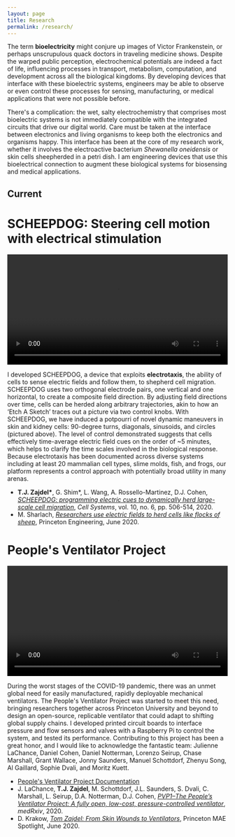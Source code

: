 ```yaml
---
layout: page
title: Research
permalink: /research/
---
```


The term **bioelectricity** might conjure up images of Victor Frankenstein, 
or perhaps unscrupulous quack doctors in traveling medicine shows. 
Despite the warped public perception, electrochemical potentials are indeed a fact of life, 
influencing processes in transport, metabolism, computation, and development across all the biological kingdoms.
By developing devices that interface with these bioelectric systems, engineers may be able to observe
or even control these processes for sensing, manufacturing, or medical applications that were not possible before.

There's a complication: the wet, salty electrochemistry that comprises most bioelectric systems is not immediately
compatible with the integrated circuits that drive our digital world.
Care must be taken at the interface between electronics and living organisms to keep both the electronics and organisms happy.
This interface has been at the core of my research work, whether it involves the electroactive bacterium *Shewanella oneidensis* 
or skin cells sheepherded in a petri dish.
I am engineering devices that use this bioelectrical connection to augment these biological systems for biosensing and medical applications.

## Current
# SCHEEPDOG: Steering cell motion with electrical stimulation
<video autoplay loop width="100%" title="Steering mouse keratinocytes (skin cells) through a circular trajectory using a rotating electric field." src="/img/scheepdog.mp4"></video>

I developed SCHEEPDOG, a device that exploits **electrotaxis**, the ability of 
cells to sense electric fields and follow them, to shepherd cell migration. SCHEEPDOG uses two 
orthogonal electrode pairs, one vertical and one horizontal, to create a composite field direction. 
By adjusting field directions over time, cells can be herded along arbitrary trajectories, akin to 
how an ‘Etch A Sketch’ traces out a picture via two control knobs. With SCHEEPDOG,
we have induced a potpourri of novel dynamic maneuvers in skin and kidney cells: 90-degree 
turns, diagonals, sinusoids, and circles (pictured above). The level of control demonstrated suggests that cells 
effectively time-average electric field cues on the order of \~5 minutes, which helps to clarify the time scales involved in the 
biological response. Because electrotaxis has been documented across diverse systems including 
at least 20 mammalian cell types, slime molds, fish, and frogs, our platform represents a control 
approach with potentially broad utility in many arenas.
- **T.J. Zajdel\***, G. Shim\*, L. Wang, A. Rossello-Martinez, D.J. Cohen, [_SCHEEPDOG: programming electric cues to dynamically herd large-scale cell migration_](https://www.cell.com/cell-systems/fulltext/S2405-4712(20)30194-0), *Cell Systems*, vol. 10, no. 6, pp. 506-514, 2020.
- M. Sharlach, [_Researchers use electric fields to herd cells like flocks of sheep_](https://engineering.princeton.edu/news/2020/06/24/researchers-use-electric-fields-herd-cells-flocks-sheep-0), Princeton Engineering, June 2020.

# People's Ventilator Project

<video width="100%" autoplay loop>
  <source src="/img/ventilator.mp4" type="video/mp4">
Video of a rotating ventilator
</video>

During the worst stages of the COVID-19 pandemic, there was an unmet 
global need for easily manufactured, rapidly deployable mechanical 
ventilators. The People's Ventilator Project was started to meet this need, bringing 
researchers together across Princeton University and 
beyond to design an open-source, replicable ventilator that could adapt 
to shifting global supply chains. I developed printed circuit boards to 
interface pressure and flow sensors and valves with a 
Raspberry Pi to control the system, and tested its performance.
Contributing to this project has been a 
great honor, and I would like to acknowledge the fantastic team: 
Julienne 
LaChance, Daniel Cohen, Daniel Notterman, Lorenzo Seirup, Chase 
Marshall, Grant Wallace, Jonny Saunders, 
Manuel Schottdorf, Zhenyu Song, Al Gaillard, Sophie Dvali, and Moritz 
Kuett.
- [People's Ventilator Project Documentation](https://www.peoplesvent.org/en/latest/)
- J. LaChance, **T.J. Zajdel**, M. Schottdorf, J.L. Saunders, S. Dvali, C. Marshall, L. Seirup, D.A. Notterman, D.J. Cohen, [*PVP1–The People’s Ventilator Project: A fully open, low-cost, pressure-controlled ventilator*](https://www.medrxiv.org/content/10.1101/2020.10.02.20206037v1), *medRxiv*, 2020.
- D. Krakow, [_Tom 
Zajdel: From Skin 
Wounds to Ventilators_](https://mae.princeton.edu/about-mae/spotlight/tom-zajdel-skin-wounds-ventilators), 
Princeton MAE Spotlight, June 2020.

<!--## Past
# Flagellar motor observation for electronic biosensing
During bacterial chemotaxis, *Escherichia coli* monitors chemical changes in its environment and modulates the rotation of the **bacterial flagellar motor** (BFM) to bias its motility towards nutrients in its environment.
Bacterial chemotaxis is fast, with a response time on the order of seconds, and its performance known to approach fundamental physical limits on biochemical sensors.
Despite this natural capability, no engineered biosensor approaches the performance of the natural chemotaxis system within the same small volume of a single bacterium.

My work at Berkeley focused on co-opting this outstanding capacity in an engineered biosensing system.
I developed a method for drawing inferences of the chemical environment from observed BFM behavior, applying machine learning to bacterial chemotaxis to do so.
I also fabricated a platform towards enabling completely electronic observation of the BFM, without the need for a microscope.
This system involved labeling bacterial flagella with dielectric beads, then using microfabricated electrode arrays to monitor impedance changes within a region small enough to detect the movement of these beads.
This effort to use real-time impedance measurements to observe BFM behavior was the first of its kind that could someday enable large-scale integrated measurements of thousands of BFMs simultaneously.
Taken together, this is a new way to engineer biosensors: devise an observation scheme to interpret the responses of natural microorganismal sensing systems.

# Microbial electronics miniaturization
In graduate school, I contributed to several efforts to develop microbial bioelectronic devices towards eventual environmental deployment.
All these projects used an electroactive bacterial strain expressing the Mtr extracellular electron transport conduit.
Another project developed a miniaturized potentiostat enabling environmental deployment of electroactive biosensing strains.
The final project demonstrated a method to encapsulate living Shewanella oneidensis MR-1 inside an organic conducting polymer blanket,
forming a synthetic biofilm composite capable of generating 20x more current than a native biofilm. Together, these results enable the eventual miniaturization and deployment of environmental microbial electrochemical sensors.
-->
